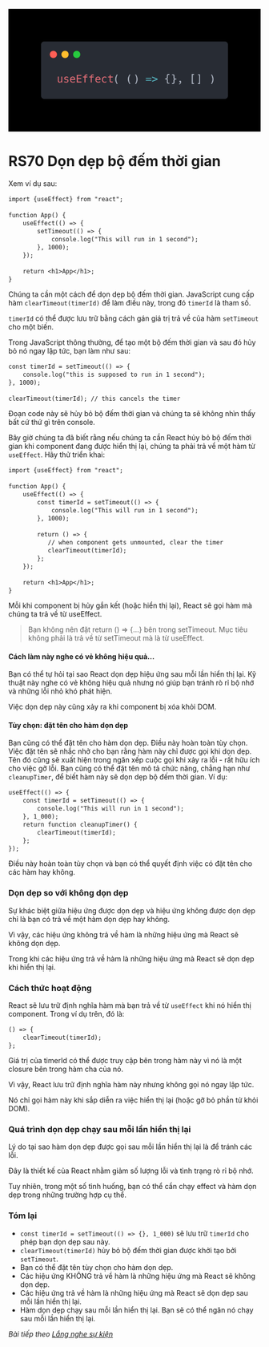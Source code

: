 ![Create-HTML-1](images/effect.webp) 

# RS70 Dọn dẹp bộ đếm thời gian

Xem ví dụ sau:

```
import {useEffect} from "react";

function App() {
    useEffect(() => {
        setTimeout(() => {
            console.log("This will run in 1 second");
        }, 1000);
    });

    return <h1>App</h1>;
}
```

Chúng ta cần một cách để dọn dẹp bộ đếm thời gian. JavaScript cung cấp hàm `clearTimeout(timerId)` để làm điều này, trong đó `timerId` là tham số.

`timerId` có thể được lưu trữ bằng cách gán giá trị trả về của hàm `setTimeout` cho một biến.

Trong JavaScript thông thường, để tạo một bộ đếm thời gian và sau đó hủy bỏ nó ngay lập tức, bạn làm như sau:

```
const timerId = setTimeout(() => {
    console.log("this is supposed to run in 1 second");
}, 1000);

clearTimeout(timerId); // this cancels the timer
```

Đoạn code này sẽ hủy bỏ bộ đếm thời gian và chúng ta sẽ không nhìn thấy bất cứ thứ gì trên console.

Bây giờ chúng ta đã biết rằng nếu chúng ta cần React hủy bỏ bộ đếm thời gian khi component đang được hiển thị lại, chúng ta phải trả về một hàm từ `useEffect`. Hãy thử triển khai:

```
import {useEffect} from "react";

function App() {
    useEffect(() => {
        const timerId = setTimeout(() => {
            console.log("This will run in 1 second");
        }, 1000);

        return () => {
           // when component gets unmounted, clear the timer
           clearTimeout(timerId);
        };
    });

    return <h1>App</h1>;
}
```

Mỗi khi component bị hủy gắn kết (hoặc hiển thị lại), React sẽ gọi hàm mà chúng ta trả về từ useEffect.

> Bạn không nên đặt return () => {...} bên trong setTimeout. Mục tiêu không phải là trả về từ setTimeout mà là từ useEffect.

#### Cách làm này nghe có vẻ không hiệu quả...

Bạn có thể tự hỏi tại sao React dọn dẹp hiệu ứng sau mỗi lần hiển thị lại. Kỹ thuật này nghe có vẻ không hiệu quả nhưng nó giúp bạn tránh rò rỉ bộ nhớ và những lỗi nhỏ khó phát hiện.

Việc dọn dẹp này cũng xảy ra khi component bị xóa khỏi DOM. 

#### Tùy chọn: đặt tên cho hàm dọn dẹp

Bạn cũng có thể đặt tên cho hàm dọn dẹp. Điều này hoàn toàn tùy chọn. Việc đặt tên sẽ nhắc nhở cho bạn rằng hàm này chỉ được gọi khi dọn dẹp. Tên đó cũng sẽ xuất hiện trong ngăn xếp cuộc gọi khi xảy ra lỗi - rất hữu ích cho việc gỡ lỗi. Bạn cũng có thể đặt tên mô tả chức năng, chẳng hạn như `cleanupTimer`, để biết hàm này sẽ dọn dẹp bộ đếm thời gian. Ví dụ:

```
useEffect(() => {
    const timerId = setTimeout(() => {
        console.log("This will run in 1 second");
    }, 1_000);
    return function cleanupTimer() {
        clearTimeout(timerId);
    };
});
```
Điều này hoàn toàn tùy chọn và bạn có thể quyết định việc có đặt tên cho các hàm hay không.

### Dọn dẹp so với không dọn dẹp

Sự khác biệt giữa hiệu ứng được dọn dẹp và hiệu ứng không được dọn dẹp chỉ là bạn có trả về một hàm dọn dẹp hay không.

Vì vậy, các hiệu ứng không trả về hàm là những hiệu ứng mà React sẽ không dọn dẹp.

Trong khi các hiệu ứng trả về hàm là những hiệu ứng mà React sẽ dọn dẹp khi hiển thị lại.

### Cách thức hoạt động

React sẽ lưu trữ định nghĩa hàm mà bạn trả về từ `useEffect` khi nó hiển thị component. Trong ví dụ trên, đó là:

```
() => {
    clearTimeout(timerId);
};
```

Giá trị của timerId có thể được truy cập bên trong hàm này vì nó là một closure bên trong hàm cha của nó.

Vì vậy, React lưu trữ định nghĩa hàm này nhưng không gọi nó ngay lập tức.

Nó chỉ gọi hàm này khi sắp diễn ra việc hiển thị lại (hoặc gỡ bỏ phần tử khỏi DOM).

### Quá trình dọn dẹp chạy sau mỗi lần hiển thị lại

Lý do tại sao hàm dọn dẹp được gọi sau mỗi lần hiển thị lại là để tránh các lỗi.

Đây là thiết kế của React nhằm giảm số lượng lỗi và tình trạng rò rỉ bộ nhớ.

Tuy nhiên, trong một số tình huống, bạn có thể cần chạy effect và hàm dọn dẹp trong những trường hợp cụ thể.

### Tóm lại

- `const timerId = setTimeout(() => {}, 1_000)` sẽ lưu trữ `timerId` cho phép bạn dọn dẹp sau này.
- `clearTimeout(timerId)` hủy bỏ bộ đếm thời gian được khởi tạo bởi `setTimeout`.
- Bạn có thể đặt tên tùy chọn cho hàm dọn dẹp.
- Các hiệu ứng KHÔNG trả về hàm là những hiệu ứng mà React sẽ không dọn dẹp.
- Các hiệu ứng trả về hàm là những hiệu ứng mà React sẽ dọn dẹp sau mỗi lần hiển thị lại.
- Hàm dọn dẹp chạy sau mỗi lần hiển thị lại. Bạn sẽ có thể ngăn nó chạy sau mỗi lần hiển thị lại.

*Bài tiếp theo [Lắng nghe sự kiện](/lesson/session/session_071_effect_listeners.md)*